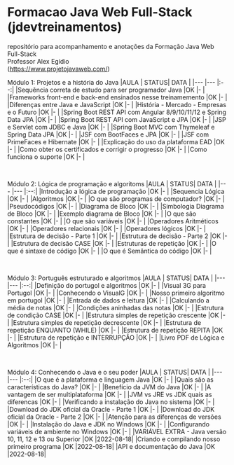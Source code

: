 # Formacao Java Web Full-Stack (jdevtreinamentos)

repositório para acompanhamento e anotações da Formação Java Web Full-Stack
<br>
Professor Alex Egídio
<br>
(https://www.projetojavaweb.com/)


Módulo 1: Projetos e a história do Java
|AULA                                                                   | STATUS| DATA  |
|---                                                                    |---    |:--:|
|Sequência correta de estudo para ser programador Java 					|OK     |-      |
|Frameworks front-end e back-end ensinados nesse treinamemento 			|OK     |-      |
|Diferenças entre Java e JavaScript 									|OK     |-      |
|História - Mercado - Empresas e o Futuro 								|OK     |-      |
|Spring Boot REST API com Angular 8/9/10/11/12 e Spring Data JPA 		|OK     |-      |
|Spring Boot REST API com JavaScript e JPA 								|OK     |-      |
|JSP e Servlet com JDBC e Java 											|OK     |-      |
|Spring Boot MVC com Thymeleaf e Spring Data JPA 						|OK     |-      |
|JSF com BootFaces e JPA 												|OK     |-      |
|JSF com PrimeFaces e Hibernate 										|OK     |-      |
|Explicação do uso da plataforma EAD 									|OK     |-      |
|Como obter os certificados e corrigir o progresso 						|OK     |-      |
|Como funciona o suporte 												|OK     |-      |


<br>


Módulo 2: Lógica de programação e algoritoms
|AULA                                                                   | STATUS| DATA  |
|---                                                                    |---    |:--:|
|Introdução a lógica de programação										|OK     |-      |
|Sequencia Lógica														|OK     |-      |
|Algoritmos																|OK     |-      |
|O que são programas de computador?										|OK     |-      |
|Pseudocódigos															|OK     |-      |
|Diagrama de Bloco														|OK     |-      |
|Simbologia Diagrama de Bloco											|OK     |-      |
|Exemplo diagrama de Bloco												|OK     |-      |
|O que são constantes													|OK     |-      |
|O que são variáveis													|OK     |-      |
|Operadores Aritméticos													|OK     |-      |
|Operadores relacionais													|OK     |-      |
|Operadores lógicos														|OK     |-      |
|Estrutura de decisão - Parte 1 										|OK     |-      |
|Estrutura de decisão - Parte 2 										|OK     |-      |
|Estrutura de decisão CASE												|OK     |-      |
|Estruturas de repetição												|OK     |-      |
|O que é sintaxe de código 												|OK     |-      |
|O que é Semântica do código 											|OK     |-      |


<br>


Módulo 3: Português estruturado e algoritmos
|AULA                                                                   | STATUS| DATA  |
|---                                                                    |---    |:--:|
|Definição do portugol e algoritmos										|OK     |-      |
|Visual 3G para Portugol												|OK     |-      |
|Conhecendo o VisualG													|OK     |-      |
|Nosso primeiro algoritmo em portugol									|OK     |-      |
|Entrada de dados e leitura												|OK     |-      |
|Calculando a média de notas 											|OK     |-      |
|Condições aninhadas das notas 											|OK     |-      |
|Estrutura de condição CASE												|OK     |-      |
|Estrutura simples de repetição crescente								|OK     |-      |
|Estrutura simples de repetição decrescente								|OK     |-      |
|Estrutura de repetição ENQUANTO (WHILE)								|OK     |-      |
|Estrutura de repetição REPITA											|OK     |-      |
|Estrutura de repetição e INTERRUPÇÃO									|OK     |-      |
|Livro PDF de Lógica e Algoritmos										|OK     |-      |


<br>


Módulo 4: Conhecendo o Java e o seu poder
|AULA                                                                   | STATUS| DATA  |
|---                                                                    |---    |:--:|
|O que é a plataforma e linguagem Java 									|OK     |-      |
|Quais são as características do Java? 									|OK     |-      |
|Benefício da JVM do Java 												|OK     |-      |
|A vantagem de ser multiplataforma										|OK     |-      |
|JVM vs JRE vs JDK quais as diferencas									|OK     |-      |
|Verificando a instalação do Java no sistema							|OK     |-      |
|Download do JDK oficial da Oracle - Parte 1 							|OK     |-      |
|Download do JDK oficial da Oracle - Parte 2 							|OK     |-      |
|Atenção para as diferenças de versões									|OK     |-      |
|Instalação do Java e JDK no Windows 									|OK     |-      |
|Configurando variáveis de ambiente no Windows							|OK     |-      |
|VARIÁVEL EXTRA - Java versão 10, 11, 12 e 13 ou Superior				|OK     |2022-08-18|
|Criando e compilando nosso primeiro programa 							|OK     |2022-08-18|
|API e documentação do Java 											|OK     |2022-08-18|


<br>

